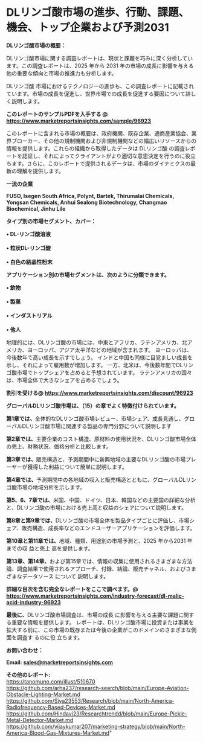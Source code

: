 # DLリンゴ酸市場の進歩、行動、課題、機会、トップ企業および予測2031

<strong><b>DLリンゴ酸市場の概要：</b></strong>

DLリンゴ酸市場に関する調査レポートは、現状と課題を巧みに深く分析しています。この調査レポートは、2025 年から 2031 年の市場の成長に影響を与える他の重要な傾向と市場の推進力も分析します。

DLリンゴ酸 市場におけるテクノロジーの進歩も、この調査レポートに記載されています。市場の成長を促進し、世界市場での成長を促進する要因について詳しく説明します。

<strong>このレポートのサンプルPDFを入手する @ <a href=https://www.marketreportsinsights.com/sample/96923>https://www.marketreportsinsights.com/sample/96923</a></strong>

このレポートに含まれる市場の概要は、政府機関、既存企業、通商産業協会、業界ブローカー、その他の規制機関および非規制機関などの幅広いリソースからの情報を提供します。これらの組織から取得したデータは DLリンゴ酸 の調査レポートを認証し、それによってクライアントがより適切な意思決定を行うのに役立ちます。さらに、このレポートで提供されるデータは、市場のダイナミクスの最新の理解を提供します。

<strong>一流の企業</strong>

<strong><b>FUSO, Isegen South Africa, Polynt, Bartek, Thirumalai Chemicals, Yongsan Chemicals, Anhui Sealong Biotechnology, Changmao Biochemical, Jinhu Lile</b></strong>

<strong><b>タイプ別の市場セグメント、カバー：</b></strong>

<strong>• DL-リンゴ酸溶液<br><br>• 粒状DL-リンゴ酸<br><br>• 白色の結晶性粉末</strong>

<strong><b>アプリケーション別の市場セグメントは、次のように分類できます。</b></strong>

<strong>• 飲物<br><br>• 製菓<br><br>• インダストリアル<br><br>• 他人</strong>

 地理的には、DLリンゴ酸の市場には、中東とアフリカ、ラテンアメリカ、北アメリカ、ヨーロッパ、アジア太平洋などの地域が含まれます。 ヨーロッパは、今後数年で高い成長を示すでしょう。 インドと中国も同様に目覚ましい成長を示し、それによって雇用数が増加します。 一方、北米は、今後数年間でDLリンゴ酸市場でトップシェアを占めると予想されています。 ラテンアメリカの国々は、市場全体で大きなシェアを占めるでしょう。

<strong>割引を受ける@ <a href=https://www.marketreportsinsights.com/discount/96923>https://www.marketreportsinsights.com/discount/96923</a></strong>

<strong><b>グローバルDLリンゴ酸市場は、（15）の章でよく特徴付けられています。</b></strong>

<strong><b>第</b></strong><strong><b>1章では、</b></strong>全体的なDLリンゴ酸市場レビュー、市場シェア、成長見通し、グローバルDLリンゴ酸市場に関連する製品の専門分野について説明します

<strong><b>第2章では、</b></strong>主要企業のコスト構造、原材料の使用状況を、DLリンゴ酸市場全体の売上、財務状況、価格分析と比較します。

<strong><b>第3章では、</b></strong>販売構造と、予測期間中に新興地域の主要なDLリンゴ酸の市場プレーヤーが獲得した利益について簡単に説明します。

<strong><b>第4章では、</b></strong>予測期間中の各地域の収入と販売構造とともに、グローバルDLリンゴ酸市場の地域分析を示します。

<strong><b>第5、6、7章では、</b></strong>米国、中国、ドイツ、日本、韓国などの主要国の詳細な分析と、DLリンゴ酸の市場における売上高と収益のシェアについて説明します。

<strong><b>第8章と第9章では、</b></strong>DLリンゴ酸の市場全体を製品タイプごとに評価し、市場シェア、販売構造、成長率などのエンドユーザーアプリケーションを評価します。

<strong><b>第10章と第11章では、</b></strong>地域、種類、用途別の市場予測と、2025 年から2031 年までの収 益と売上 高を提供します。

<strong><b>第13章、第14章、</b></strong>および第15章では、情報の収集に使用されるさまざまな方法論、調査結果で使用されるアプローチ、付録、結論、販売チャネル、およびさまざまなデータソース について 説明します。

<strong>詳細な目次を含む完全なレポートをここで調べます。@ <a href=https://www.marketreportsinsights.com/industry-forecast/dl-malic-acid-industry-96923>https://www.marketreportsinsights.com/industry-forecast/dl-malic-acid-industry-96923</a></strong>

<strong><b>最後に、</b></strong>DLリンゴ酸市場調査は、市場の成長 に影響を</a>与える主要な課題に関する重要な情報を提供します。 レポートは、DLリンゴ酸市場に投資または事業を拡大する前に、この市場の既存または今後の企業がこのドメインのさまざまな側面を調査す るのに役 立ちます。

<strong><b>お問い合わせ：</b></strong>

<strong>Email: </strong><a href=mailto:sales@marketreportsinsights.com><strong>sales@marketreportsinsights.com</strong></a>

<strong>その他のレポート:</strong>
<br>
<a href=https://tanomuno.com/illust/510670>https://tanomuno.com/illust/510670</a>
<br>
<a href=https://github.com/arha237/research-search/blob/main/Europe-Aviation-Obstacle-Lighting-Market.md>https://github.com/arha237/research-search/blob/main/Europe-Aviation-Obstacle-Lighting-Market.md</a>
<br>
<a href=https://github.com/Siya23553/Research/blob/main/North-America-Radiofrequency-Based-Devices-Market.md>https://github.com/Siya23553/Research/blob/main/North-America-Radiofrequency-Based-Devices-Market.md</a>
<br>
<a href=https://github.com/Hindavi23/Researchtrendd/blob/main/Europe-Pickle-Metal-Detector-Market.md>https://github.com/Hindavi23/Researchtrendd/blob/main/Europe-Pickle-Metal-Detector-Market.md</a>
<br>
<a href=https://github.com/vijaykumar207/marketing-strategy/blob/main/North-America-Blood-Gas-Mixtures-Market.md>https://github.com/vijaykumar207/marketing-strategy/blob/main/North-America-Blood-Gas-Mixtures-Market.md</a>"
